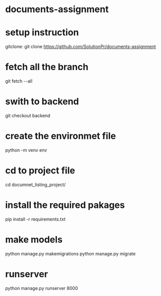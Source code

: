 # documents-assignment

# setup instruction
gitclone: git clone https://github.com/SolutionPr/documents-assignment

# fetch all the  branch
git fetch --all

# swith to backend
git checkout backend

# create the  environmet file
python -m venv env

# cd to project file
cd documnet_listing_project/

# install the required pakages
pip install -r requirements.txt

# make models 
python manage.py makemigrations
python manage.py migrate


# runserver 
python manage.py runserver 8000
